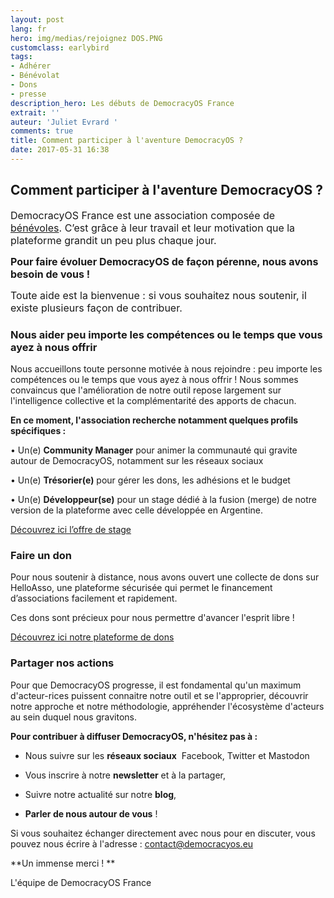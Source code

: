 ```yaml
---
layout: post
lang: fr
hero: img/medias/rejoignez DOS.PNG
customclass: earlybird
tags:
- Adhérer
- Bénévolat
- Dons
- presse
description_hero: Les débuts de DemocracyOS France
extrait: ''
auteur: 'Juliet Evrard '
comments: true
title: Comment participer à l'aventure DemocracyOS ?
date: 2017-05-31 16:38
---
```



## Comment participer à l'aventure DemocracyOS ?

<span style="font-size: 1rem;">DemocracyOS France est une association composée de<a href="http://democracyos.eu/a-propos/"> bénévoles</a>. C’est grâce à leur travail et leur motivation que la plateforme grandit un peu plus chaque jour.&nbsp; <br></span>

<span style="font-size: 1rem;"><b>Pour faire évoluer DemocracyOS de façon pérenne, nous avons besoin de vous !&nbsp;</b> <br></span>

<span style="font-size: 1rem;">Toute aide est la bienvenue : si vous souhaitez nous soutenir, il existe plusieurs façon de contribuer. <br></span>

### Nous aider peu importe les compétences ou le temps que vous ayez à nous offrir

Nous accueillons toute personne motivée à nous rejoindre : peu importe les compétences ou le temps que vous ayez à nous offrir ! Nous sommes convaincus que l'amélioration de notre outil repose largement sur l'intelligence collective et la complémentarité des apports de chacun.

**En ce moment, l'association recherche notamment quelques profils spécifiques :**

•	Un(e) **Community Manager** pour animer la communauté qui gravite autour de DemocracyOS, notamment sur les réseaux sociaux

• Un(e) **Trésorier(e)** pour gérer les dons, les adhésions et le budget

•	Un(e) **Développeur(se)** pour un stage dédié à la fusion (merge) de notre version de la plateforme avec celle développée en Argentine.

[Découvrez ici l’offre de stage](http://democracyos.eu/blog/stage-merge-democracyos-france-argentine)

### Faire un don

Pour nous soutenir à distance, nous avons ouvert une collecte de dons sur HelloAsso, une plateforme sécurisée qui permet le financement d’associations facilement et rapidement.

Ces dons sont précieux pour nous permettre d'avancer l'esprit libre !

[Découvrez ici notre plateforme de dons](https://www.helloasso.com/associations/democracyos-france)

### Partager nos actions

Pour que DemocracyOS progresse, il est fondamental qu'un maximum d'acteur-rices puissent connaitre notre outil et se l'approprier, découvrir notre approche et notre méthodologie, appréhender l'écosystème d'acteurs au sein duquel nous gravitons.

**Pour contribuer à diffuser DemocracyOS, n'hésitez pas à :**

* Nous suivre sur les **réseaux sociaux**  Facebook, Twitter et Mastodon

* Vous inscrire à notre **newsletter** et à la partager,

* Suivre notre actualité sur notre **blog**,

* **Parler de nous autour de vous** !

Si vous souhaitez échanger directement avec nous pour en discuter, vous  pouvez nous écrire à l'adresse : contact@democracyos.eu

**Un immense merci ! **

L'équipe de DemocracyOS France